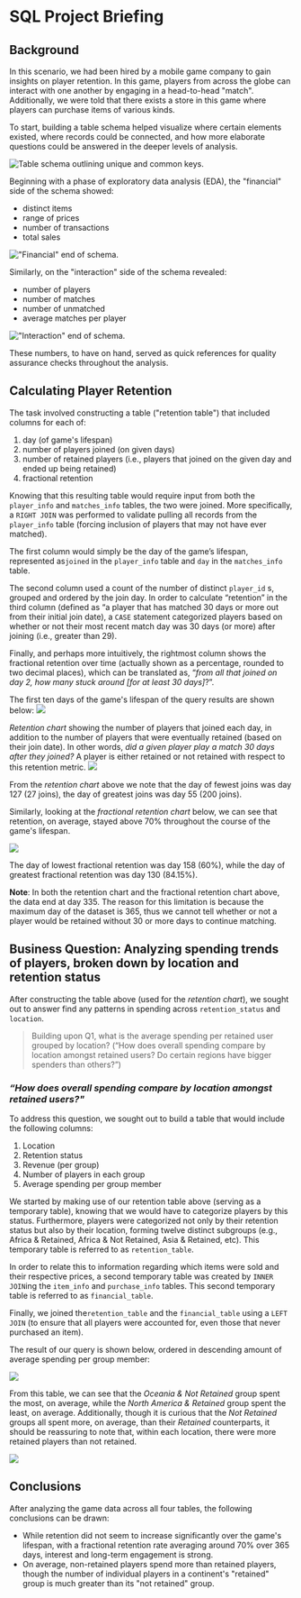 # **SQL Project Briefing**
## **Background**
In this scenario, we had been hired by a mobile game company to gain insights on player retention. In this game, players from across the globe can interact with one another by engaging in a head-to-head "match". Additionally, we were told that there exists a store in this game where players can purchase items of various kinds.

To start, building a table schema helped visualize where certain elements existed, where records could be connected, and how more elaborate questions could be answered in the deeper levels of analysis.

![Table schema outlining unique and common keys.](./assets/sql_project_schema.png)



Beginning with a phase of exploratory data analysis (EDA), the "financial" side of the schema showed:
* distinct items
* range of prices
* number of transactions
* total sales

!["Financial" end of schema.](./assets/financial_side_table_schema.png)


Similarly, on the "interaction" side of the schema revealed:
* number of players
* number of matches
* number of unmatched
* average matches per player

!["Interaction" end of schema.](./assets/interaction_side_table_schema.png)


These numbers, to have on hand, served as quick references for quality assurance checks throughout the analysis.

## **Calculating Player Retention**

The task involved constructing a table ("retention table") that included columns for each of:
1. day (of game's lifespan)
1. number of players joined (on given days)
1. number of retained players (i.e., players that joined on the given day and ended up being retained)
1. fractional retention

Knowing that this resulting table would require input from both the `player_info` and `matches_info` tables, the two were joined. More specifically, a `RIGHT JOIN` was performed to validate pulling all records from the `player_info` table (forcing inclusion of players that may not have ever matched).

The first column would simply be the day of the game’s lifespan, represented as`joined` in the `player_info` table and `day` in the `matches_info` table.

The second column used a count of the number of distinct `player_id` s, grouped and ordered by the join day. In order to calculate “retention” in the third column (defined as “a player that has matched 30 days or more out from their initial join date), a `CASE` statement categorized players based on whether or not their most recent match day was 30 days (or more) after joining (i.e., greater than 29).

Finally, and perhaps more intuitively, the rightmost column shows the fractional retention over time (actually shown as a percentage, rounded to two decimal places), which can be translated as, “*from all that joined on day 2, how many stuck around [for at least 30 days]*?”. 

The first ten days of the game's lifespan of the query results are shown below:
![](./assets/retention_table.png)


*Retention chart* showing the number of players that joined each day, in addition to the number of players that were eventually retained (based on their join date). In other words, *did a given player play a match 30 days after they joined?* A player is either retained or not retained with respect to this retention metric.
![](./assets/retention_chart.png)

From the *retention chart* above we note that the day of fewest joins was day 127 (27 joins), the day of greatest joins was day 55 (200 joins).

Similarly, looking at the *fractional retention chart* below, we can see that retention, on average, stayed above 70% throughout the course of the game's lifespan.

![](./assets/fractional_retention_chart.png)


The day of lowest fractional retention was day 158 (60%), while the day of greatest fractional retention was day 130 (84.15%).


**Note**: In both the retention chart and the fractional retention chart above, the data end at day 335. The reason for this limitation is because the maximum day of the dataset is 365, thus we cannot tell whether or not a player would be retained without 30 or more days to continue matching.


## **Business Question: Analyzing spending trends of players, broken down by location and retention status** 

After constructing the table above (used for the *retention chart*), we sought out to answer find any patterns in spending across `retention_status` and `location`.

> Building upon Q1, what is the average spending per retained user grouped by location? (“How does overall spending compare by location amongst retained users? Do certain regions have bigger spenders than others?”) 


### *“How does overall spending compare by location amongst retained users?"*


To address this question, we sought out to build a table that would include the following columns:
1. Location
1. Retention status
1. Revenue (per group)
1. Number of players in each group
1. Average spending per group member



We started by making use of our retention table above (serving as a temporary table), knowing that we would have to categorize players by this status. Furthermore, players were categorized not only by their retention status but also by their location, forming twelve distinct subgroups (e.g., Africa & Retained, Africa & Not Retained, Asia & Retained, etc). This temporary table is referred to as `retention_table`.

In order to relate this to information regarding which items were sold and their respective prices, a second temporary table was created by `INNER JOIN`ing the `item_info` and `purchase_info` tables. This second temporary table is referred to as `financial_table`.

Finally, we joined the`retention_table` and the `financial_table` using a `LEFT JOIN` (to ensure that all players were accounted for, even those that never purchased an item).

The result of our query is shown below, ordered in descending amount of average spending per group member:

![](./assets/avg_spend_per_group.png)

From this table, we can see that the *Oceania & Not Retained* group spent the most, on average, while the *North America & Retained* group spent the least, on average. Additionally, though it is curious that the *Not Retained* groups all spent more, on average, than their *Retained* counterparts, it should be reassuring to note that, within each location, there were more retained players than not retained. 


![](./assets/average_player_spending.png)

## Conclusions

After analyzing the game data across all four tables, the following conclusions can be drawn:
* While retention did not seem to increase significantly over the game's lifespan, with a fractional retention rate averaging around 70% over 365 days, interest and long-term engagement is strong.
* On average, non-retained players spend more than retained players, though the number of individual players in a continent's "retained" group is much greater than its "not retained" group.
